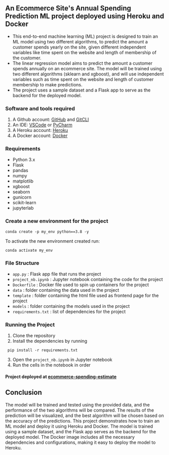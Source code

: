 ## An Ecommerce Site's Annual Spending Prediction ML project deployed using Heroku and Docker
- This end-to-end machine learning (ML) project is designed to train an ML model using two different algorithms, to predict the amount a customer spends yearly on the site, given different independent variables like time spent on the website and length of membership of the customer.
- The linear regression model aims to predict the amount a customer spends annually on an ecommerce site. The model will be trained using two different algorithms (sklearn and xgboost), and will use independent variables such as time spent on the website and length of customer membership to make predictions.
-  The project uses a sample dataset and a Flask app to serve as the backend for the deployed model.

### Software and tools required
1. A Github account: [GitHub](https://github.com/) and [GitCLI](https://git-scm.com/book/en/v2/Getting-Started-The-Command-Line)
2. An IDE: [VSCode](https://code.visualstudio.com/) or [PyCharm](https://www.jetbrains.com/pycharm/)
3. A Heroku account: [Heroku](https://id.heroku.com/login)
4. A Docker account: [Docker](https://www.docker.com/)


### Requirements
- Python 3.x
- Flask
- pandas
- numpy
- matplotlib
- xgboost
- seaborn
- gunicorn
- scikit-learn
- jupyterlab
### Create a new environment for the project

```
conda create -p my_env python==3.8 -y
```

To activate the new environment created run:
```
conda activate my_env
```

### File Structure
- `app.py` : Flask app file that runs the project
- `project_nb.ipynb` : Jupyter notebook containing the code for the project
- `Dockerfile` : Docker file used to spin up containers for the project
- `data` : folder containing the data used in the project
- `template` : folder containing the html file used as frontend page for the project
- `models` : folder containing the models used in the project
- `requirements.txt` : list of dependencies for the project



### Running the Project
1. Clone the repository
2. Install the dependencies by running
```
 pip install -r requirements.txt
```
3. Open the `project_nb.ipynb` in Jupyter notebook
4. Run the cells in the notebook in order

#### Project deployed at [ecommerce-spending-estimate](https://ecommerce-spending-estimate.herokuapp.com/)




## Conclusion
The model will be trained and tested using the provided data, and the performance of the two algorithms will be compared. The results of the prediction will be visualized, and the best algorithm will be chosen based on the accuracy of the predictions. This project demonstrates how to train an ML model and deploy it using Heroku and Docker. The model is trained using a sample dataset, and the Flask app serves as the backend for the deployed model. The Docker image includes all the necessary dependencies and configurations, making it easy to deploy the model to Heroku.
